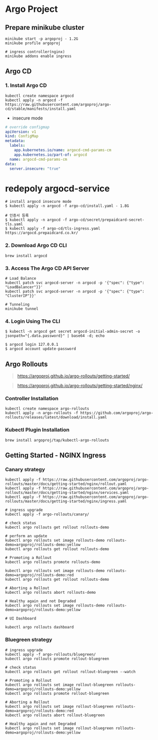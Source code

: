 # Argo Project

## Prepare minikube cluster

```
minikube start -p argoproj - 1.2G
minikube profile argoproj

# ingress controller(nginx)
minikube addons enable ingress
```

## Argo CD

### 1. Install Argo CD

```
kubectl create namespace argocd
kubectl apply -n argocd -f https://raw.githubusercontent.com/argoproj/argo-cd/stable/manifests/install.yaml
```

- insecure mode

```yaml
# override configmap
apiVersion: v1
kind: ConfigMap
metadata:
  labels:
    app.kubernetes.io/name: argocd-cmd-params-cm
    app.kubernetes.io/part-of: argocd
  name: argocd-cmd-params-cm
data:
  server.insecure: "true"
```

# redepoly argocd-service

```
# install argocd insecure mode
$ kubectl apply -n argocd -f argo-cd/install.yaml - 1.8G

# 인증서 등록
$ kubectl apply -n argocd -f argo-cd/secret/prepaidcard-secret-tls.yaml
$ kubectl apply -f argo-cd/tls-ingress.yaml
https://argocd.prepaidcard.co.kr/
```

### 2. Download Argo CD CLI

```
brew install argocd
```

### 3. Access The Argo CD API Server

```
# Load Balance
kubectl patch svc argocd-server -n argocd -p '{"spec": {"type": "LoadBalancer"}}'
kubectl patch svc argocd-server -n argocd -p '{"spec": {"type": "ClusterIP"}}'

# Tunneling
minikube tunnel
```

### 4. Login Using The CLI

```
$ kubectl -n argocd get secret argocd-initial-admin-secret -o jsonpath="{.data.password}" | base64 -d; echo

$ argocd login 127.0.0.1
$ argocd account update-password
```

## Argo Rollouts

> https://argoproj.github.io/argo-rollouts/getting-started/

> https://argoproj.github.io/argo-rollouts/getting-started/nginx/

### Controller Installation

```
kubectl create namespace argo-rollouts
kubectl apply -n argo-rollouts -f https://github.com/argoproj/argo-rollouts/releases/latest/download/install.yaml
```

### Kubectl Plugin Installation

```
brew install argoproj/tap/kubectl-argo-rollouts
```

## Getting Started - NGINX Ingress

### Canary strategy

```
kubectl apply -f https://raw.githubusercontent.com/argoproj/argo-rollouts/master/docs/getting-started/nginx/rollout.yaml
kubectl apply -f https://raw.githubusercontent.com/argoproj/argo-rollouts/master/docs/getting-started/nginx/services.yaml
kubectl apply -f https://raw.githubusercontent.com/argoproj/argo-rollouts/master/docs/getting-started/nginx/ingress.yaml

# ingress upgrade
kubectl apply -f argo-rollouts/canary/
```

```
# check status
kubectl argo rollouts get rollout rollouts-demo
```

```
# perform an update
kubectl argo rollouts set image rollouts-demo rollouts-demo=argoproj/rollouts-demo:yellow
kubectl argo rollouts get rollout rollouts-demo

# Promoting a Rollout
kubectl argo rollouts promote rollouts-demo

kubectl argo rollouts set image rollouts-demo rollouts-demo=argoproj/rollouts-demo:red
kubectl argo rollouts get rollout rollouts-demo

# Aborting a Rollout
kubectl argo rollouts abort rollouts-demo

# Healthy again and not Degraded
kubectl argo rollouts set image rollouts-demo rollouts-demo=argoproj/rollouts-demo:yellow
```

```
# UI Dashboard

kubectl argo rollouts dashboard
```

### Bluegreen strategy

```
# ingress upgrade
kubectl apply -f argo-rollouts/bluegreen/
kubectl argo rollouts promote rollout-bluegreen

# check status
kubectl argo rollouts get rollout rollout-bluegreen --watch

# Promoting a Rollout
kubectl argo rollouts set image rollout-bluegreen rollouts-demo=argoproj/rollouts-demo:yellow
kubectl argo rollouts promote rollout-bluegreen

# Aborting a Rollout
kubectl argo rollouts set image rollout-bluegreen rollouts-demo=argoproj/rollouts-demo:red
kubectl argo rollouts abort rollout-bluegreen

# Healthy again and not Degraded
kubectl argo rollouts set image rollout-bluegreen rollouts-demo=argoproj/rollouts-demo:yellow
```
